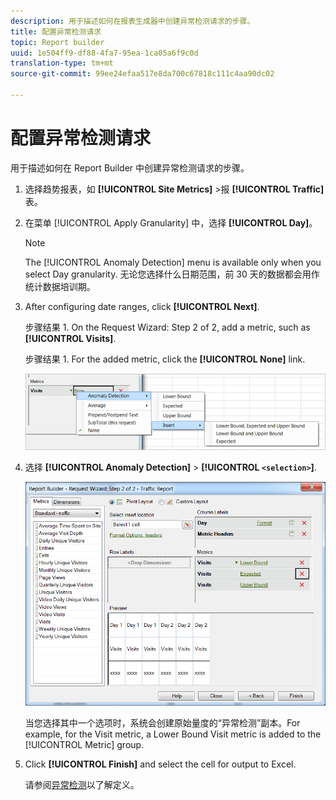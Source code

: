 ```yaml
---
description: 用于描述如何在报表生成器中创建异常检测请求的步骤。
title: 配置异常检测请求
topic: Report builder
uuid: 1e504ff9-df88-4fa7-95ea-1ca05a6f9c0d
translation-type: tm+mt
source-git-commit: 99ee24efaa517e8da700c67818c111c4aa90dc02

---
```



# 配置异常检测请求

用于描述如何在 Report Builder 中创建异常检测请求的步骤。

1. 选择趋势报表，如 **[!UICONTROL Site Metrics]** >报 **[!UICONTROL Traffic]** 表。
1. 在菜单 [!UICONTROL Apply Granularity] 中，选择 **[!UICONTROL Day]**。

   >[!NOTE]
   >
   >The [!UICONTROL Anomaly Detection] menu is available only when you select Day granularity. 无论您选择什么日期范围，前 30 天的数据都会用作统计数据培训期。

1. After configuring date ranges, click **[!UICONTROL Next]**.

   步骤结果 1. On the Request Wizard: Step 2 of 2, add a metric, such as **[!UICONTROL Visits]**.

   步骤结果 1. For the added metric, click the **[!UICONTROL None]** link.

   ![步骤结果](assets/anomaly_select.png)

1. 选择 **[!UICONTROL Anomaly Detection]** > **[!UICONTROL `<selection>`]**.

   ![步骤信息](assets/anomaly_visit.png)

   当您选择其中一个选项时，系统会创建原始量度的“异常检测”副本。For example, for the Visit metric, a Lower Bound Visit metric is added to the [!UICONTROL Metric] group.
1. Click **[!UICONTROL Finish]** and select the cell for output to Excel.

   请参阅[异常检测](/help/analyze/analysis-workspace/virtual-analyst/c-anomaly-detection/anomaly-detection.md)以了解定义。
